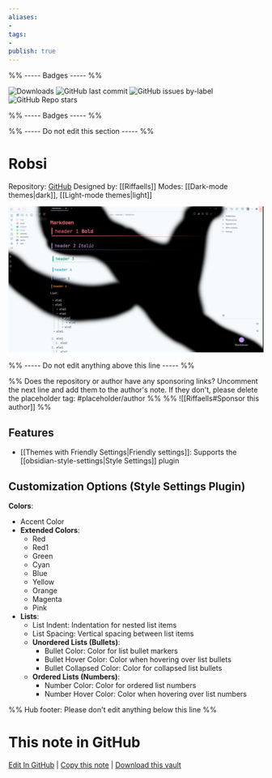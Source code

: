 ```yaml
---
aliases:
- 
tags: 
- 
publish: true
---
```


%% ----- Badges ----- %%

![Downloads](https://img.shields.io/badge/downloads-469-573E7A?style=for-the-badge&logo=)
![GitHub last commit](https://img.shields.io/github/last-commit/Riffaells/Robsi?color=573E7A&label=last%20update&logo=github&style=for-the-badge)
![GitHub issues by-label](https://img.shields.io/github/issues/Riffaells/Robsi/help%20wanted?color=573E7A&logo=github&style=for-the-badge) 
![GitHub Repo stars](https://img.shields.io/github/stars/Riffaells/Robsi?color=573E7A&logo=github&style=for-the-badge)

%% ----- Badges ----- %%

%% ----- Do not edit this section ----- %%

# Robsi

Repository: [GitHub](https://github.com/Riffaells/Robsi)
Designed by: [[Riffaells]]
Modes: [[Dark-mode themes|dark]], [[Light-mode themes|light]]



![screenshot](https://github.com/Riffaells/Robsi/raw/HEAD/screenshot.png)

%% ----- Do not edit anything above this line ----- %% 

%% Does the repository or author have any sponsoring links? Uncomment the next line and add them to the author's note. If they don't, please delete the placeholder tag: #placeholder/author %%
%% ![[Riffaells#Sponsor this author]] %%


## Features

- [[Themes with Friendly Settings|Friendly settings]]: Supports the [[obsidian-style-settings|Style Settings]] plugin

## Customization Options (Style Settings Plugin) 

**Colors**: 
- Accent Color
- **Extended Colors**: 
    - Red
    - Red1
    - Green
    - Cyan
    - Blue
    - Yellow
    - Orange
    - Magenta
    - Pink
- **Lists**: 
    - List Indent: Indentation for nested list items
    - List Spacing: Vertical spacing between list items
    - **Unordered Lists (Bullets)**: 
        - Bullet Color: Color for list bullet markers
        - Bullet Hover Color: Color when hovering over list bullets
        - Bullet Collapsed Color: Color for collapsed list bullets
    - **Ordered Lists (Numbers)**: 
        - Number Color: Color for ordered list numbers
        - Number Hover Color: Color when hovering over list numbers


%% Hub footer: Please don't edit anything below this line %%

# This note in GitHub

<span class="git-footer">[Edit In GitHub](https://github.dev/obsidian-community/obsidian-hub/blob/main/02%20-%20Community%20Expansions/02.05%20All%20Community%20Expansions/Themes/Robsi.md "git-hub-edit-note") | [Copy this note](https://raw.githubusercontent.com/obsidian-community/obsidian-hub/main/02%20-%20Community%20Expansions/02.05%20All%20Community%20Expansions/Themes/Robsi.md "git-hub-copy-note") | [Download this vault](https://github.com/obsidian-community/obsidian-hub/archive/refs/heads/main.zip "git-hub-download-vault") </span>
